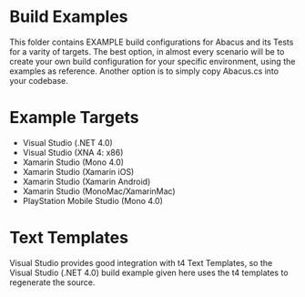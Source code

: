 Build Examples
==============

This folder contains EXAMPLE build configurations for Abacus and its Tests for a varity of targets.  The best option, in almost every scenario will be to create your own build configuration for your specific environment, using the examples as reference.  Another option is to simply copy Abacus.cs into your codebase.

Example Targets
===============

* Visual Studio (.NET 4.0)
* Visual Studio (XNA 4: x86)
* Xamarin Studio (Mono 4.0)
* Xamarin Studio (Xamarin iOS)
* Xamarin Studio (Xamarin Android)
* Xamarin Studio (MonoMac/XamarinMac)
* PlayStation Mobile Studio (Mono 4.0)

Text Templates
==============

Visual Studio provides good integration with t4 Text Templates, so the Visual Studio (.NET 4.0) build example given here uses the t4 templates to regenerate the source.